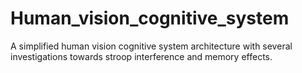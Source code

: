 # Human_vision_cognitive_system
A simplified human vision cognitive system architecture with several investigations towards stroop interference and memory effects.
